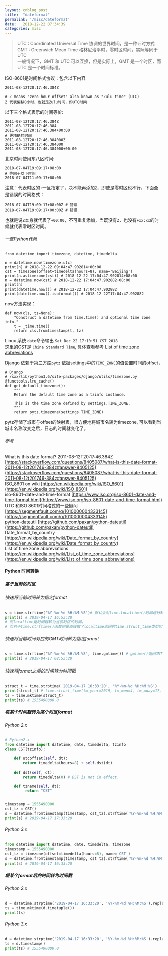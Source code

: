 ```yaml
---
layout: cnblog_post
title:  "dateformat"
permalink: '/misc/dateformat'
date:   2018-12-22 07:34:39
categories: misc
---
```


>UTC : Coordinated Universal  Time 协调的世界时间，是一种计时方式<br/>
>GMT : Greenwich Mean Time 格林尼治平时，零时区时间，实际等同于UTC<br/>
>一般情况下，GMT 和 UTC 可以互换，但是实际上，GMT 是一个时区，而 UTC 是一个时间标准。

ISO-8601是时间格式协议：包含以下内容

```
2011-08-12T20:17:46.384Z 

# Z means "zero hour offset" also known as "Zulu time" (UTC)
Z 代表偏移0小时，也就是Zulu时间，即UTC时间
```

以下三个格式表示的时间等价:

```
2011-08-12T20:17:46.384Z
2011-08-12T20:17:46.384
2011-08-12T20:17:46.384+00:00
# 更精确的时间
2011-08-12T20:17:46.384000Z
2011-08-12T20:17:46.384000 
2011-08-12T20:17:46.384000+00:00
```

北京时间使用东八区时间:

```
2018-07-04T19:09:17+08:00
# 等同于以下时间
2018-07-04T11:09:17+00:00
```

注意：代表时区的`+`一旦指定了，决不能再添加`Z`，即使是零时区也不行，下面全是错误的时间格式：

```
2018-07-04T19:09:17+08:00Z # 错误
2018-07-04T19:09:17+00:00Z # 错误
```
也就是说`Z`本身就代表了`+00:00`，不可重复添加，当既没有`Z`，也没有`+xx:xx`的时候就代表零时区时间。

###### 一些Python代码

```
from datetime import timezone, datetime, timedelta

n = datetime.now(timezone.utc)
print(n) # 2018-12-22 09:04:47.902814+00:00
cst = timezone(offset=timedelta(hours=8), name='Beijing')
print(n.astimezone(cst)) # 2018-12-22 17:04:47.902814+08:00
n = datetime.now(cst) # 2018-12-22 17:04:47.902882+08:00
print(n)
print(datetime.now()) # 2018-12-22 17:04:47.902882
print(datetime.now().isoformat()) # 2018-12-22T17:04:47.902882
```

now方法实现：

```
def now(cls, tz=None):
    "Construct a datetime from time.time() and optional time zone info."
    t = _time.time()
    return cls.fromtimestamp(t, tz)
```

Linux 系统  `date`命令输出 `Sat Dec 22 17:10:51 CST 2018`<br/>
这里的CST是 `China Standard Time`, 具体查看参考 [List of time zone abbreviations](https://en.wikipedia.org/wiki/List_of_time_zone_abbreviations)<br>

Django 依赖于第三方库`pytz` 依据settings中的`TIME_ZONE`的值设置时间的offset，

```
# Django
# /xxx/lib/python3.6/site-packages/django/utils/timezone.py
@functools.lru_cache()
def get_default_timezone():
    """
    Return the default time zone as a tzinfo instance.

    This is the time zone defined by settings.TIME_ZONE.
    """
    return pytz.timezone(settings.TIME_ZONE)
```

pytz存储了城市与offset的映射表，很方便地将城市名转为timezone, 可以看到当城市名称改变之后，日志的时间就变化了。


###### 参考
What is this date format? 2011-08-12T20:17:46.384Z [https://stackoverflow.com/questions/8405087/what-is-this-date-format-2011-08-12t201746-384z#answer-8405125](https://stackoverflow.com/questions/8405087/what-is-this-date-format-2011-08-12t201746-384z#answer-8405125)<br/>
ISO_8601 on wiki [https://en.wikipedia.org/wiki/ISO_8601](https://en.wikipedia.org/wiki/ISO_8601)<br/>
iso-8601-date-and-time-format [https://www.iso.org/iso-8601-date-and-time-format.html](https://www.iso.org/iso-8601-date-and-time-format.html)<br/>
UTC 和ISO 8601时间格式的一些疑问 [https://segmentfault.com/q/1010000004333145](https://segmentfault.com/q/1010000004333145)<br/>
python-dateutil [https://github.com/paxan/python-dateutil](https://github.com/paxan/python-dateutil)<br/>
Date_format_by_country [https://en.wikipedia.org/wiki/Date_format_by_country](https://en.wikipedia.org/wiki/Date_format_by_country)<br/>
List of time zone abbreviations [https://en.wikipedia.org/wiki/List_of_time_zone_abbreviations](https://en.wikipedia.org/wiki/List_of_time_zone_abbreviations)


#### Python 时间转换

##### 基于当前的时区

###### 快速将当前时间转为指定format

```python
s = time.strftime('%Y-%m-%d %H:%M:%S')# 默认会对time.localtime()时间进行转换，
print(s) # 2019-04-17 16:53:20
# 而localtime是时间戳转为当前时区的时间，
# 而对于time.strftime()函数则是直接取了localtime返回的time.struct_time类型实例的属性
```

###### 快速将当前时间对应的GMT时间转为指定format

```python
s = time.strftime('%Y-%m-%d %H:%M:%S', time.gmtime()) # gmtime()返回GMT(UTC)时间对应的time.struct_time
print(s) # 2019-04-17 08:53:20
```

###### 快速将format之后的时间转为时间戳

```python
struct_t = time.strptime('2019-04-17 16:33:20', '%Y-%m-%d %H:%M:%S')
print(struct_t) # time.struct_time(tm_year=2019, tm_mon=4, tm_mday=17, tm_hour=16, tm_min=33, tm_sec=20, tm_wday=2, tm_yday=107, tm_isdst=-1)
ts = time.mktime(struct_t)
print(ts) # 1555490000.0
```

##### 将某个时间戳转为某个时区format

###### Python 2.x

```python
# Python2.x
from datetime import datetime, date, timedelta, tzinfo
class CST(tzinfo):

    def utcoffset(self, dt):
        return timedelta(hours=8) + self.dst(dt)

    def dst(self, dt):
        return timedelta(0) # DST is not in effect.

    def tzname(self, dt):
         return "CST"


timestamp = 1555490000
cst_tz = CST()
s = datetime.fromtimestamp(timestamp, cst_tz).strftime('%Y-%m-%d %H:%M:%S')
print(s) # 2019-04-17 17:33:20
```

###### Python 3.x

```python
from datetime import datetime, date, timedelta, timezone
timestamp = 1555490000
cst_tz = timezone(offset=timedelta(hours=8), name='CST')
s = datetime.fromtimestamp(timestamp, cst_tz).strftime('%Y-%m-%d %H:%M:%S')
print(s) # 2019-04-17 16:33:20
```

##### 将某个format后的时间转为时间戳

###### Python 2.x

```python
d = datetime.strptime('2019-04-17 16:33:20', '%Y-%m-%d %H:%M:%S').replace(tzinfo=CST())
ts = time.mktime(d.timetuple())
print(ts)
```

###### Python 3.x

```python
d = datetime.strptime('2019-04-17 16:33:20', '%Y-%m-%d %H:%M:%S').replace(tzinfo=cst_tz)
ts = d.timestamp()
print(ts) # 1555490000.0
```
